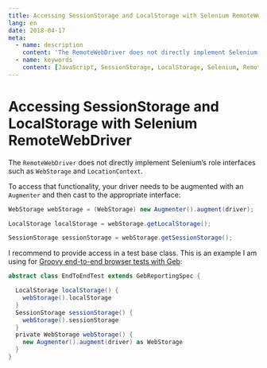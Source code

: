 ```yaml
---
title: Accessing SessionStorage and LocalStorage with Selenium RemoteWebDriver
lang: en
date: 2018-04-17
meta:
  - name: description
    content: 'The RemoteWebDriver does not directly implement Selenium’s role interfaces such as WebStorage and LocationContext. To access that functionality, your driver needs to be augmented.'
  - name: keywords
    content: [JavaScript, SessionStorage, LocalStorage, Selenium, RemoteWebDriver]
---
```


# Accessing SessionStorage and LocalStorage with Selenium RemoteWebDriver

The `RemoteWebDriver` does not directly implement Selenium’s role interfaces
such as `WebStorage` and `LocationContext`.

To access that functionality, your driver needs to be augmented with an
`Augmenter` and then cast to the appropriate interface:

```java
WebStorage webStorage = (WebStorage) new Augmenter().augment(driver);

LocalStorage localStorage = webStorage.getLocalStorage();

SessionStorage sessionStorage = webStorage.getSessionStorage();
```

I recommend to provide access in a test base class. This is an example I am
using for [Groovy end-to-end browser tests with Geb](http://www.gebish.org/):

```groovy
abstract class EndToEndTest extends GebReportingSpec {

  LocalStorage localStorage() {
    webStorage().localStorage
  }
  SessionStorage sessionStorage() {
    webStorage().sessionStorage
  }
  private WebStorage webStorage() {
    new Augmenter().augment(driver) as WebStorage
  }
}
```
